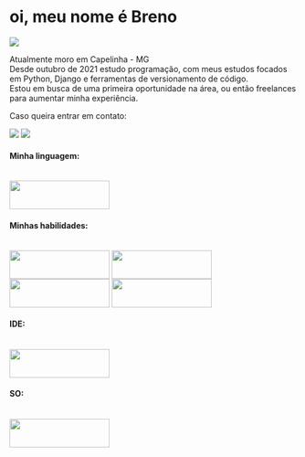 # oi, meu nome é Breno

![](https://estruyf-github.azurewebsites.net/api/VisitorHit?user=breeeno&repo=victoraugusto6&countColorcountColor&countColor=%237B1E7A)


Atualmente moro em Capelinha - MG
<br>
Desde outubro de 2021 estudo programação, com meus estudos focados em Python, Django e ferramentas de versionamento de código.
<br>
Estou em busca de uma primeira oportunidade na área, ou então freelances para aumentar minha experiência.


Caso queira entrar em contato: <div>
<a href = 'mailto:breno.eustaq@gmail.com'> <img src="https://img.shields.io/badge/-Gmail-%23333?style=for-the-badge&logo=gmail&logoColor=white" target="_blank"></a>
<a href="https://www.linkedin.com/in/breno-eust%C3%A1quio//" target="_blank"><img src="https://img.shields.io/badge/-LinkedIn-%230077B5?style=for-the-badge&logo=linkedin&logoColor=white" target="_blank"></a> 
 


#### Minha linguagem:
<div style="display: inline_block"><br>
    <img align="center" height="50" width="175" src="https://img.shields.io/badge/Python-14354C?style=for-the-badge&logo=python&logoColor=white">
  
#### Minhas habilidades:
<div style="display: inline_block"><br>
    <img align="center" height="50" width="175" src="https://img.shields.io/badge/Heroku-430098?style=for-the-badge&logo=heroku&logoColor=white">
    <img align="center" height="50" width="175" src="https://img.shields.io/badge/Django-092E20?style=for-the-badge&logo=django&logoColor=white">
    <img align="center" height="50" width="175" src="https://img.shields.io/badge/GitHub-100000?style=for-the-badge&logo=github&logoColor=white">
    <img align="center" height="50" width="175" src="https://img.shields.io/badge/GitHub%20Actions%20-05122A?style=flat&logo=github-actions&logoColor=white">
 
  
#### IDE:
  <div style="display: inline_block"><br>  
    <img align="center" height="50" width="175" src="https://img.shields.io/badge/PyCharm-000000.svg?&style=for-the-badge&logo=PyCharm&logoColor=white">
    
#### SO: 
   <div style="display: inline_block"><br>  
     <img align="center" height="50" width="175" src="https://img.shields.io/badge/Windows-0078D6?style=for-the-badge&logo=windows&logoColor=white">
     
